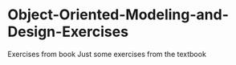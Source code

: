# Object-Oriented-Modeling-and-Design-Exercises
Exercises from book
Just some exercises from the textbook

